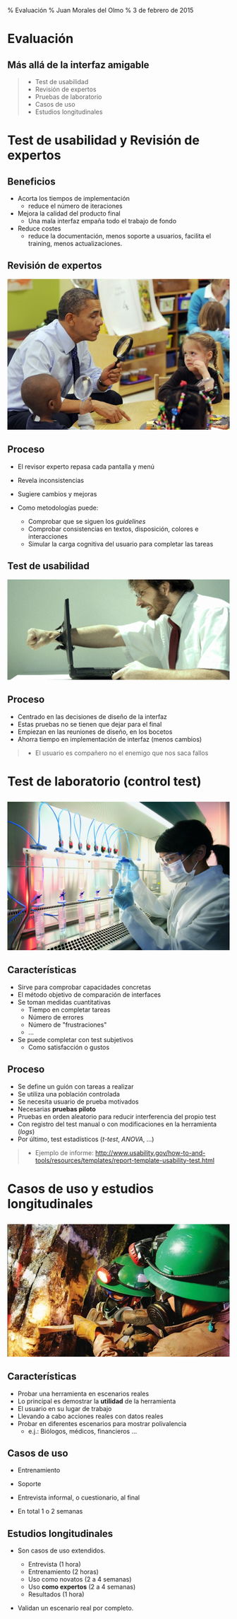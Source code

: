 % Evaluación
% Juan Morales del Olmo
% 3 de febrero de 2015

# Evaluación

## Más allá de la interfaz amigable

>* Test de usabilidad
>* Revisión de expertos
>* Pruebas de laboratorio
>* Casos de uso
>* Estudios longitudinales

# Test de usabilidad y Revisión de expertos

## Beneficios

* Acorta los tiempos de implementación
	* reduce el número de iteraciones
* Mejora la calidad del producto final
	* Una mala interfaz empaña todo el trabajo de fondo
* Reduce costes
	* reduce la documentación, menos soporte a usuarios, facilita el training, menos actualizaciones.


## Revisión de expertos 

![](../rsc/images/ispy.jpg)

## Proceso

* El revisor experto repasa cada pantalla y menú
* Revela inconsistencias
* Sugiere cambios y mejoras

* Como metodologías puede:

	* Comprobar que se siguen los *guidelines*
	* Comprobar consistencias en textos, disposición, colores e interacciones
	* Simular la carga cognitiva del usuario para completar las tareas

## Test de usabilidad

![](../rsc/images/test-usabilidad.png)

## Proceso

* Centrado en las decisiones de diseño de la interfaz
* Estas pruebas no se tienen que dejar para el final
* Empiezan en las reuniones de diseño, en los bocetos
* Ahorra tiempo en implementación de interfaz (menos cambios)

>* El usuario es compañero no el enemigo que nos saca fallos

# Test de laboratorio (control test)

##
![Método científico](../rsc/images/control-test.jpg)

## Características

* Sirve para comprobar capacidades concretas
* El método objetivo de comparación de interfaces
* Se toman medidas cuantitativas
	* Tiempo en completar tareas
	* Número de errores
	* Número de "frustraciones"
	* ...	
* Se puede completar con test subjetivos
	* Como satisfacción o gustos

## Proceso

* Se define un guión con tareas a realizar
* Se utiliza una población controlada
* Se necesita usuario de prueba motivados
* Necesarias **pruebas piloto**
* Pruebas en orden aleatorio para reducir interferencia del propio test
* Con registro del test manual o con modificaciones en la herramienta (*logs*)
* Por último, test estadísticos (*t-test*, *ANOVA*, ...)

>* Ejemplo de informe: <http://www.usability.gov/how-to-and-tools/resources/templates/report-template-usability-test.html>

# Casos de uso y estudios longitudinales

##

![](../rsc/images/mineros.jpg)

## Características

* Probar una herramienta en escenarios reales
* Lo principal es demostrar la **utilidad** de la herramienta
* El usuario en su lugar de trabajo
* Llevando a cabo acciones reales con datos reales
* Probar en diferentes escenarios para mostrar polivalencia
	* e.j.: Biólogos, médicos, financieros ... 

## Casos de uso

* Entrenamiento
* Soporte
* Entrevista informal, o cuestionario, al final

* En total 1 o 2 semanas

## Estudios longitudinales

* Son casos de uso extendidos.
	* Entrevista (1 hora)
	* Entrenamiento (2 horas)
	* Uso como novatos (2 a 4 semanas)
	* Uso **como expertos** (2 a 4 semanas)
	* Resultados (1 hora)

* Validan un escenario real por completo.
